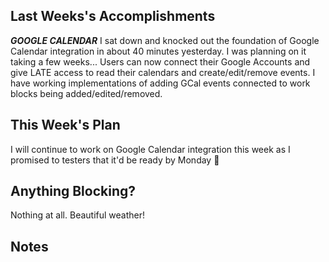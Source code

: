 ## Last Weeks's Accomplishments

***GOOGLE CALENDAR***
I sat down and knocked out the foundation of Google Calendar integration in about 40 minutes yesterday. I was planning on it taking a few weeks... Users can now connect their Google Accounts and give LATE access to read their calendars and create/edit/remove events. I have working implementations of adding GCal events connected to work blocks being added/edited/removed.

## This Week's Plan

I will continue to work on Google Calendar integration this week as I promised to testers that it'd be ready by Monday 😬

## Anything Blocking?

Nothing at all. Beautiful weather!

## Notes
